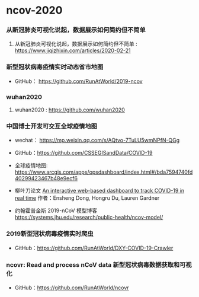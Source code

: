 # ncov-2020

### 从新冠肺炎可视化说起，数据展示如何简约但不简单

1. 从新冠肺炎可视化说起，数据展示如何简约但不简单 : https://www.jiqizhixin.com/articles/2020-02-21

### 新型冠状病毒疫情实时动态省市地图

- GitHub： https://github.com/RunAtWorld/2019-ncov

### wuhan2020

1. wuhan2020 : https://github.com/wuhan2020
   
###  中国博士开发可交互全球疫情地图

- wechat： https://mp.weixin.qq.com/s/AQtvo-7TuLU5wmNPfN-QGg
- GitHub：https://github.com/CSSEGISandData/COVID-19

- 全球疫情地图: https://www.arcgis.com/apps/opsdashboard/index.html#/bda7594740fd40299423467b48e9ecf6

- 柳叶刀论文
  [An interactive web-based dashboard to track COVID-19 in real time](https://www.thelancet.com/journals/laninf/article/PIIS1473-3099(20)30120-1/fulltext)
  作者：Ensheng Dong, Hongru Du, Lauren Gardner

- 约翰霍普金斯 2019-nCoV 模型博客
  https://systems.jhu.edu/research/public-health/ncov-model/


### 2019新型冠状病毒疫情实时爬虫

- GitHub：https://github.com/RunAtWorld/DXY-COVID-19-Crawler

### ncovr: Read and process nCoV data 新型冠状病毒数据获取和可视化

- GitHub：https://github.com/RunAtWorld/ncovr